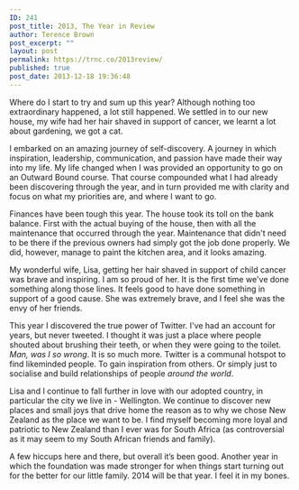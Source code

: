 ```yaml
---
ID: 241
post_title: 2013, The Year in Review
author: Terence Brown
post_excerpt: ""
layout: post
permalink: https://trnc.co/2013review/
published: true
post_date: 2013-12-18 19:36:48
---
```

Where do I start to try and sum up this year? Although nothing too extraordinary happened, a lot still happened. We settled in to our new house, my wife had her hair shaved in support of cancer, we learnt a lot about gardening, we got a cat.

I embarked on an amazing journey of self-discovery. A journey in which inspiration, leadership, communication, and passion have made their way into my life. My life changed when I was provided an opportunity to go on an Outward Bound course. That course compounded what I had already been discovering through the year, and in turn provided me with clarity and focus on what my priorities are, and where I want to go.

Finances have been tough this year. The house took its toll on the bank balance. First with the actual buying of the house, then with all the maintenance that occurred through the year. Maintenance that didn't need to be there if the previous owners had simply got the job done properly. We did, however, manage to paint the kitchen area, and it looks amazing.

My wonderful wife, Lisa, getting her hair shaved in support of child cancer was brave and inspiring. I am so proud of her. It is the first time we've done something along those lines. It feels good to have done something in support of a good cause. She was extremely brave, and I feel she was the envy of her friends.

This year I discovered the true power of Twitter. I've had an account for years, but never tweeted. I thought it was just a place where people shouted about brushing their teeth, or when they were going to the toilet. <em>Man, was I so wrong</em>. It is so much more. Twitter is a communal hotspot to find likeminded people. To gain inspiration from others. Or simply just to socialise and build relationships of people <em>around the world</em>.

Lisa and I continue to fall further in love with our adopted country, in particular the city we live in - Wellington. We continue to discover new places and small joys that drive home the reason as to why we chose New Zealand as the place we want to be. I find myself becoming more loyal and patriotic to New Zealand than I ever was for South Africa (as controversial as it may seem to my South African friends and family).

A few hiccups here and there, but overall it’s been good. Another year in which the foundation was made stronger for when things start turning out for the better for our little family. 2014 will be that year. I feel it in my bones.